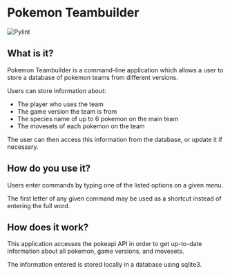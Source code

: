 # Pokemon Teambuilder

![Pylint](https://github.com/your-username/your-repository/actions/workflows/pylint.yml/badge.svg)

## What is it?

Pokemon Teambuilder is a command-line application which allows a user to store a database of pokemon teams from different versions.

Users can store information about:

- The player who uses the team
- The game version the team is from
- The species name of up to 6 pokemon on the main team
- The movesets of each pokemon on the team

The user can then access this information from the database, or update it if necessary.

## How do you use it?

Users enter commands by typing one of the listed options on a given menu.

The first letter of any given command may be used as a shortcut instead of entering the full word.

## How does it work?

This application accesses the pokeapi API in order to get up-to-date information about all pokemon, game versions, and movesets.

The information entered is stored locally in a database using sqlite3.


